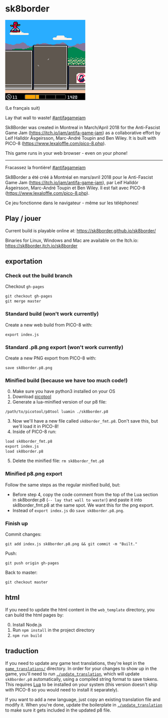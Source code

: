# sk8border

![sk8border preview GIF](img/preview_gif_compressed.gif)

(Le français suit)

Lay that wall to waste! [#antifagamejam](https://twitter.com/search?q=%23antifagamejam)

Sk8Border was created in Montreal in March/April 2018 for the Anti-Fascist Game Jam (https://itch.io/jam/antifa-game-jam) as a collaborative effort by Leif Halldór Ásgeirsson, Marc-André Toupin and Ben Wiley. It is built with PICO-8 (https://www.lexaloffle.com/pico-8.php).

This game runs in your web browser - even on your phone!

----------------------

Fracassez la frontière! [#antifagamejam](https://twitter.com/search?q=%23antifagamejam)

Sk8Border a été créé à Montréal en mars/avril 2018 pour le Anti-Fascist Game Jam (https://itch.io/jam/antifa-game-jam), par Leif Halldór Ásgeirsson, Marc-André Toupin et Ben Wiley. Il est fait avec PICO-8 (https://www.lexaloffle.com/pico-8.php).

Ce jeu fonctionne dans le navigateur - même sur les téléphones!

## Play / jouer

Current build is playable online at: https://sk8border.github.io/sk8border/

Binaries for Linux, Windows and Mac are available on the Itch.io: https://sk8border.itch.io/sk8border

## exportation

### Check out the build branch

Checkout `gh-pages`

```console
git checkout gh-pages
git merge master
```

### Standard build (won't work currently)

Create a new web build from PICO-8 with:

```console
export index.js
```

### Standard .p8.png export (won't work currently)

Create a new PNG export from PICO-8 with:

```console
save sk8border.p8.png
```

### Minified build (because we have too much code!)

0. Make sure you have python3 installed on your OS
1. Download [picotool](https://github.com/dansanderson/picotool)
2. Generate a lua-minified version of our p8 file:
  ```console
  /path/to/picotool/p8tool luamin ./sk8border.p8
  ```
3. Now we'll have a new file called `sk8border_fmt.p8`. Don't save this, but we'll load it in PICO-8!
4. Inside of PICO-8 run:
  ```console
  load sk8border_fmt.p8
  export index.js
  load sk8border.p8
  ```
5. Delete the minified file: `rm sk8border_fmt.p8`

### Minified p8.png export

Follow the same steps as the regular minified build, but:

- Before step 4, copy the code comment from the top of the Lua section in sk8border.p8 (`-- lay that wall to waste!`) and paste it into sk8border_fmt.p8 at the same spot. We want this for the png export.
- Instead of `export index.js` do `save sk8border.p8.png`.

### Finish up

Commit changes:

```console
git add index.js sk8border.p8.png && git commit -m "Built."
```

Push:

```console
git push origin gh-pages
```

Back to master:

```console
git checkout master
```

## html

If you need to update the html content in the `web_template` directory, you can build the html pages by:

0. Install Node.js
1. Run `npm install` in the project directory
2. `npm run build`

## traduction

If you need to update any game text translations, they're kept in the [`game_translations/`](/game_translations) directory. In order for your changes to show up in the game, you'll need to run [`./update_translation`](/update_translation), which will update `sk8border.p8` automatically, using a compiled string format to save tokens. This requires [Lua](https://www.lua.org/start.html) to be installed on your system (this version doesn't ship with PICO-8 so you would need to install it separately).

If you want to add a new language, just copy an existing translation file and modify it. When you're done, update the boilerplate in [`./update_translation`](/update_translation) to make sure it gets included in the updated p8 file.
